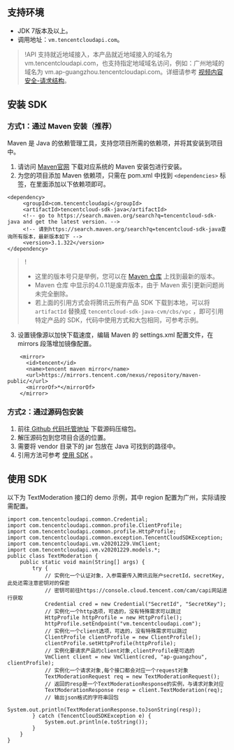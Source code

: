 ## 支持环境
- JDK 7版本及以上。
- 调用地址：`vm.tencentcloudapi.com`。
>!API 支持就近地域接入，本产品就近地域接入的域名为 vm.tencentcloudapi.com，也支持指定地域域名访问，例如：广州地域的域名为 vm.ap-guangzhou.tencentcloudapi.com。详细请参考 [视频内容安全-请求结构](https://cloud.tencent.com/document/product/1265/51883)。
>

## 安装 SDK
### 方式1：通过 Maven 安装（推荐）
Maven 是 Java 的依赖管理工具，支持您项目所需的依赖项，并将其安装到项目中。
1. 请访问 [Maven官网](https://maven.apache.org/) 下载对应系统的 Maven 安装包进行安装。
2. 为您的项目添加 Maven 依赖项，只需在 pom.xml 中找到 `<dependencies>` 标签，在里面添加以下依赖项即可。
```
<dependency>
     <groupId>com.tencentcloudapi</groupId>
     <artifactId>tencentcloud-sdk-java</artifactId>
     <!-- go to https://search.maven.org/search?q=tencentcloud-sdk-java and get the latest version. -->
     <!-- 请到https://search.maven.org/search?q=tencentcloud-sdk-java查询所有版本，最新版本如下 -->
     <version>3.1.322</version>
</dependency>
```
>!
>- 这里的版本号只是举例，您可以在 [Maven 仓库](https://search.maven.org/search?q=tencentcloud-sdk-java) 上找到最新的版本。
>- Maven 仓库 中显示的4.0.11是废弃版本，由于 Maven 索引更新问题尚未完全删除。
>- 若上面的引用方式会将腾讯云所有产品 SDK 下载到本地，可以将 `artifactId` 替换成 `tencentcloud-sdk-java-cvm/cbs/vpc` ，即可引用特定产品的 SDK，代码中使用方式和大包相同，可参考示例。
>
3.  设置镜像源以加快下载速度，编辑 Maven 的 settings.xml 配置文件，在 mirrors 段落增加镜像配置。
```
    <mirror>
      <id>tencent</id>
      <name>tencent maven mirror</name>
      <url>https://mirrors.tencent.com/nexus/repository/maven-public/</url>
      <mirrorOf>*</mirrorOf>
    </mirror>
```

### 方式2：通过源码包安装
1.  前往[ Github 代码托管地址](https://github.com/tencentcloud/tencentcloud-sdk-java) 下载源码压缩包。
2.  解压源码包到您项目合适的位置。
3.  需要将 vendor 目录下的 jar 包放在 Java 可找到的路径中。
4.  引用方法可参考 [使用 SDK](#SDK) 。

## 使用 SDK[](id:SDK)
以下为 TextModeration 接口的 demo 示例，其中 region 配置为广州，实际请按需配置。

```
import com.tencentcloudapi.common.Credential;
import com.tencentcloudapi.common.profile.ClientProfile;
import com.tencentcloudapi.common.profile.HttpProfile;
import com.tencentcloudapi.common.exception.TencentCloudSDKException;
import com.tencentcloudapi.vm.v20201229.VmClient;
import com.tencentcloudapi.vm.v20201229.models.*;
public class TextModeration {
	public static void main(String[] args) {
		try {
			// 实例化一个认证对象，入参需要传入腾讯云账户secretId，secretKey,此处还需注意密钥对的保密 
			// 密钥可前往https://console.cloud.tencent.com/cam/capi网站进行获取 
			Credential cred = new Credential("SecretId", "SecretKey");
			// 实例化一个http选项，可选的，没有特殊需求可以跳过 
			HttpProfile httpProfile = new HttpProfile();
			httpProfile.setEndpoint("vm.tencentcloudapi.com");
			// 实例化一个client选项，可选的，没有特殊需求可以跳过 
			ClientProfile clientProfile = new ClientProfile();
			clientProfile.setHttpProfile(httpProfile);
			// 实例化要请求产品的client对象,clientProfile是可选的 
			VmClient client = new VmClient(cred, "ap-guangzhou", clientProfile);
			// 实例化一个请求对象,每个接口都会对应一个request对象 
			TextModerationRequest req = new TextModerationRequest();
			// 返回的resp是一个TextModerationResponse的实例，与请求对象对应 
			TextModerationResponse resp = client.TextModeration(req);
			// 输出json格式的字符串回包 
			System.out.println(TextModerationResponse.toJsonString(resp));
		} catch (TencentCloudSDKException e) {
			System.out.println(e.toString());
		}
	}
}
```
